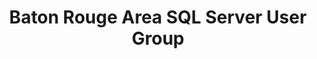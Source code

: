 ---
state: LA
region: BatonRouge
title: Baton Rouge Area SQL Server User Group
group_url: http://www.brssug.org/
topics: [ mssql, microsoft ]
---